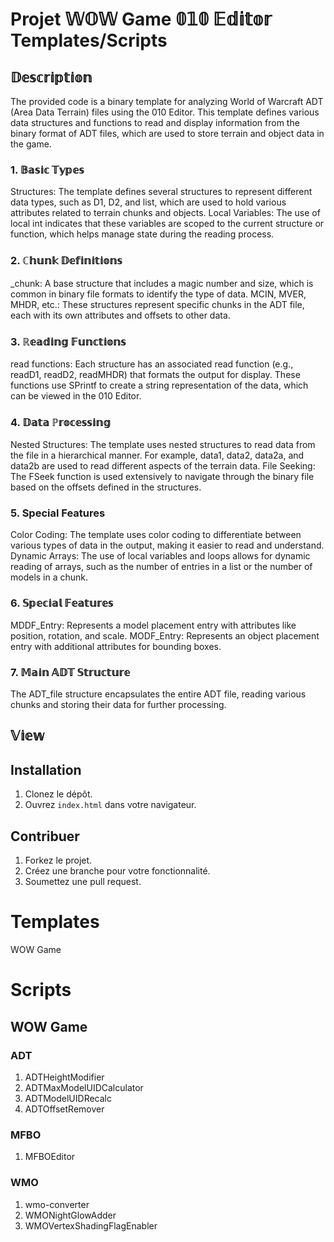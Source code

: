 # Projet 𝕎𝕆𝕎 Game 𝟘𝟙𝟘 𝔼𝕕𝕚𝕥𝕠𝕣 Templates/Scripts

## 𝔻𝕖𝕤𝕔𝕣𝕚𝕡𝕥𝕚𝕠𝕟
The provided code is a binary template for analyzing World of Warcraft ADT (Area Data Terrain) files using the 010 Editor. 
This template defines various data structures and functions to read and display information from the binary format of ADT files, which are used to store terrain and object data in the game.
### 1. 𝔹𝕒𝕤𝕚𝕔 𝕋𝕪𝕡𝕖𝕤
  Structures: The template defines several structures to represent different data types, such as D1, D2, and list, which are used to hold various attributes related to terrain chunks and objects.
  Local Variables: The use of local int indicates that these variables are scoped to the current structure or function, which helps manage state during the reading process.
### 2. ℂ𝕙𝕦𝕟𝕜 𝔻𝕖𝕗𝕚𝕟𝕚𝕥𝕚𝕠𝕟𝕤
  _chunk: A base structure that includes a magic number and size, which is common in binary file formats to identify the type of data.
  MCIN, MVER, MHDR, etc.: These structures represent specific chunks in the ADT file, each with its own attributes and offsets to other data.
### 3. ℝ𝕖𝕒𝕕𝕚𝕟𝕘 𝔽𝕦𝕟𝕔𝕥𝕚𝕠𝕟𝕤
  read functions: Each structure has an associated read function (e.g., readD1, readD2, readMHDR) that formats the output for display.
  These functions use SPrintf to create a string representation of the data, which can be viewed in the 010 Editor.
### 4. 𝔻𝕒𝕥𝕒 ℙ𝕣𝕠𝕔𝕖𝕤𝕤𝕚𝕟𝕘
  Nested Structures: The template uses nested structures to read data from the file in a hierarchical manner. For example, data1, data2, data2a, and data2b are used to read different aspects of the terrain data.
  File Seeking: The FSeek function is used extensively to navigate through the binary file based on the offsets defined in the structures.
### 5. Special Features
  Color Coding: The template uses color coding to differentiate between various types of data in the output, making it easier to read and understand.
  Dynamic Arrays: The use of local variables and loops allows for dynamic reading of arrays, such as the number of entries in a list or the number of models in a chunk.
### 6. 𝕊𝕡𝕖𝕔𝕚𝕒𝕝 𝔽𝕖𝕒𝕥𝕦𝕣𝕖𝕤
  MDDF_Entry: Represents a model placement entry with attributes like position, rotation, and scale.
  MODF_Entry: Represents an object placement entry with additional attributes for bounding boxes.
### 7. 𝕄𝕒𝕚𝕟 𝔸𝔻𝕋 𝕊𝕥𝕣𝕦𝕔𝕥𝕦𝕣𝕖
  The ADT_file structure encapsulates the entire ADT file, reading various chunks and storing their data for further processing.
## 𝕍𝕚𝕖𝕨

## Installation
1. Clonez le dépôt.
2. Ouvrez `index.html` dans votre navigateur.

## Contribuer
1. Forkez le projet.
2. Créez une branche pour votre fonctionnalité.
3. Soumettez une pull request.

# Templates
WOW Game

# Scripts
## WOW Game
### ADT
1. ADTHeightModifier
2. ADTMaxModelUIDCalculator
3. ADTModelUIDRecalc
4. ADTOffsetRemover
### MFBO
1. MFBOEditor
### WMO
1. wmo-converter
2. WMONightGlowAdder
3. WMOVertexShadingFlagEnabler
